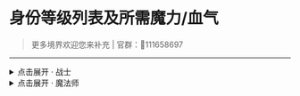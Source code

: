 # 身份等级列表及所需魔力/血气
> 更多境界欢迎您来补充 | 官群：🐧111658697
---
<details>
<summary>点击展开 · 战士</summary>

| 等级名称 | 所需血气
| :---: | :---: |
| 见习战士 | 300 |
| 正式战士 | 700 |
| 精英战士 | 1200 |
| 皇家战士 | 1800 |
| 大战士 | 2500 |
| 英雄战士 | 3300 |
| 传奇战士 | 4200 |
| 战神一阶一层 | 5200 |
| 战神一阶二层 | 6300 |
| 战神一阶三层 | 7500 |
| 战神一阶四层 | 8800 |
| 战神一阶五层 | 10200 |
| 战神一阶六层 | 11700 |
| 战神一阶七层 | 13300 |
| 战神一阶八层 | 15000 |
| 战神一阶九层 | 16800 |
| 战神二阶一层 | 18800 |
| 战神二阶二层 | 21000 |
| 战神二阶三层 | 23400 |
| 战神二阶四层 | 26000 |
| 战神二阶五层 | 28800 |
| 战神二阶六层 | 31800 |
| 战神二阶七层 | 35000 |
| 战神二阶八层 | 38400 |
| 战神二阶九层 | 42000 |
| 战神三阶一层 | 45800 |
| 战神三阶二层 | 49800 |
| 战神三阶三层 | 54000 |
| 战神三阶四层 | 58400 |
| 战神三阶五层 | 63000 |
| 战神三阶六层 | 67800 |
| 战神三阶七层 | 72800 |
| 战神三阶八层 | 78000 |
| 战神三阶九层 | 83400 |
| 战神四阶一层 | 89100 |
| 战神四阶二层 | 95100 |
| 战神四阶三层 | 101400 |
| 战神四阶四层 | 108000 |
| 战神四阶五层 | 114900 |
| 战神四阶六层 | 122100 |
| 战神四阶七层 | 129600 |
| 战神四阶八层 | 137400 |
| 战神四阶九层 | 145500 |
| 战神五阶一层 | 153900 |
| 战神五阶二层 | 162600 |
| 战神五阶三层 | 171600 |
| 战神五阶四层 | 180900 |
| 战神五阶五层 | 190500 |
| 战神五阶六层 | 200400 |
| 战神五阶七层 | 210600 |
| 战神五阶八层 | 221100 |
| 战神五阶九层 | 231900 |
| 战神六阶一层 | 243100 |
| 战神六阶二层 | 254700 |
| 战神六阶三层 | 266700 |
| 战神六阶四层 | 279100 |
| 战神六阶五层 | 291900 |
| 战神六阶六层 | 305100 |
| 战神六阶七层 | 318700 |
| 战神六阶八层 | 332700 |
| 战神六阶九层 | 347100 |
| 战神七阶一层 | 361900 |
| 战神七阶二层 | 377100 |
| 战神七阶三层 | 392700 |
| 战神七阶四层 | 408700 |
| 战神七阶五层 | 425100 |
| 战神七阶六层 | 441900 |
| 战神七阶七层 | 459100 |
| 战神七阶八层 | 476700 |
| 战神七阶九层 | 494700 |
| 战神八阶一层 | 513200 |
| 战神八阶二层 | 532200 |
| 战神八阶三层 | 551700 |
| 战神八阶四层 | 571700 |
| 战神八阶五层 | 592200 |
| 战神八阶六层 | 613200 |
| 战神八阶七层 | 634700 |
| 战神八阶八层 | 656700 |
| 战神八阶九层 | 679200 |
| 战神九阶一层 | 702200 |
| 战神九阶二层 | 725700 |
| 战神九阶三层 | 749700 |
| 战神九阶四层 | 774200 |
| 战神九阶五层 | 799200 |
| 战神九阶六层 | 824700 |
| 战神九阶七层 | 850700 |
| 战神九阶八层 | 877200 |
| 战神九阶九层 | 904200 |
</details>
<details>
<summary>点击展开 · 魔法师</summary>

| 等级名称 | 所需魔力
| :---: | :---: |
| 见习法师 | 300 |
| 正式法师 | 700 |
| 中等法师 | 1200 |
| 高级法师 | 1800 |
| 魔导士 | 2500 |
| 大魔导士 | 3300 |
| 传奇法师 | 4200 |
| 法神一阶一层 | 5200 |
| 法神一阶二层 | 6300 |
| 法神一阶三层 | 7500 |
| 法神一阶四层 | 8800 |
| 法神一阶五层 | 10200 |
| 法神一阶六层 | 11700 |
| 法神一阶七层 | 13300 |
| 法神一阶八层 | 15000 |
| 法神一阶九层 | 16800 |
| 法神二阶一层 | 18800 |
| 法神二阶二层 | 21000 |
| 法神二阶三层 | 23400 |
| 法神二阶四层 | 26000 |
| 法神二阶五层 | 28800 |
| 法神二阶六层 | 31800 |
| 法神二阶七层 | 35000 |
| 法神二阶八层 | 38400 |
| 法神二阶九层 | 42000 |
| 法神三阶一层 | 45800 |
| 法神三阶二层 | 49800 |
| 法神三阶三层 | 54000 |
| 法神三阶四层 | 58400 |
| 法神三阶五层 | 63000 |
| 法神三阶六层 | 67800 |
| 法神三阶七层 | 72800 |
| 法神三阶八层 | 78000 |
| 法神三阶九层 | 83400 |
| 法神四阶一层 | 89100 |
| 法神四阶二层 | 95100 |
| 法神四阶三层 | 101400 |
| 法神四阶四层 | 108000 |
| 法神四阶五层 | 114900 |
| 法神四阶六层 | 122100 |
| 法神四阶七层 | 129600 |
| 法神四阶八层 | 137400 |
| 法神四阶九层 | 145500 |
| 法神五阶一层 | 153900 |
| 法神五阶二层 | 162600 |
| 法神五阶三层 | 171600 |
| 法神五阶四层 | 180900 |
| 法神五阶五层 | 190500 |
| 法神五阶六层 | 200400 |
| 法神五阶七层 | 210600 |
| 法神五阶八层 | 221100 |
| 法神五阶九层 | 231900 |
| 法神六阶一层 | 243100 |
| 法神六阶二层 | 254700 |
| 法神六阶三层 | 266700 |
| 法神六阶四层 | 279100 |
| 法神六阶五层 | 291900 |
| 法神六阶六层 | 305100 |
| 法神六阶七层 | 318700 |
| 法神六阶八层 | 332700 |
| 法神六阶九层 | 347100 |
| 法神七阶一层 | 361900 |
| 法神七阶二层 | 377100 |
| 法神七阶三层 | 392700 |
| 法神七阶四层 | 408700 |
| 法神七阶五层 | 425100 |
| 法神七阶六层 | 441900 |
| 法神七阶七层 | 459100 |
| 法神七阶八层 | 476700 |
| 法神七阶九层 | 494700 |
| 法神八阶一层 | 513200 |
| 法神八阶二层 | 532200 |
| 法神八阶三层 | 551700 |
| 法神八阶四层 | 571700 |
| 法神八阶五层 | 592200 |
| 法神八阶六层 | 613200 |
| 法神八阶七层 | 634700 |
| 法神八阶八层 | 656700 |
| 法神八阶九层 | 679200 |
| 法神九阶一层 | 702200 |
| 法神九阶二层 | 725700 |
| 法神九阶三层 | 749700 |
| 法神九阶四层 | 774200 |
| 法神九阶五层 | 799200 |
| 法神九阶六层 | 824700 |
| 法神九阶七层 | 850700 |
| 法神九阶八层 | 877200 |
| 法神九阶九层 | 904200 |
</details>
